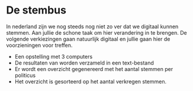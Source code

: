 # De stembus
In nederland zijn we nog steeds nog niet zo ver dat we digitaal kunnen stemmen.
Aan jullie de schone taak om hier verandering in te brengen.
De volgende verkiezingen gaan natuurlijk digitaal en jullie gaan hier de voorzieningen voor treffen.
* Een opstelling met 3 computers
* De resultaten van worden verzameld in een text-bestand
* Er wordt een overzicht gegenereerd met het aantal stemmen per politicus
* Het overzicht is gesorteerd op het aantal verkregen stemmen.

